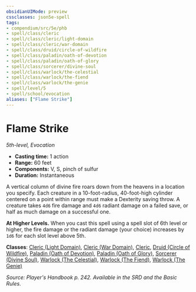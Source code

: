 ```yaml
---
obsidianUIMode: preview
cssclasses: json5e-spell
tags:
- compendium/src/5e/phb
- spell/class/cleric
- spell/class/cleric/light-domain
- spell/class/cleric/war-domain
- spell/class/druid/circle-of-wildfire
- spell/class/paladin/oath-of-devotion
- spell/class/paladin/oath-of-glory
- spell/class/sorcerer/divine-soul
- spell/class/warlock/the-celestial
- spell/class/warlock/the-fiend
- spell/class/warlock/the-genie
- spell/level/5
- spell/school/evocation
aliases: ["Flame Strike"]
---
```

# Flame Strike
*5th-level, Evocation*  

- **Casting time:** 1 action
- **Range:** 60 feet
- **Components:** V, S, pinch of sulfur
- **Duration:** Instantaneous

A vertical column of divine fire roars down from the heavens in a location you specify. Each creature in a 10-foot-radius, 40-foot-high cylinder centered on a point within range must make a Dexterity saving throw. A creature takes `4d6` fire damage and `4d6` radiant damage on a failed save, or half as much damage on a successful one.

**At Higher Levels.** When you cast this spell using a spell slot of 6th level or higher, the fire damage or the radiant damage (your choice) increases by `1d6` for each slot level above 5th.

**Classes**: [Cleric (Light Domain)](5E2014官方资源/classes/cleric-light-domain.md), [Cleric (War Domain)](5E2014官方资源/classes/cleric-war-domain.md), [Cleric](5E2014官方资源/classes/cleric.md), [Druid (Circle of Wildfire)](5E2014官方资源/classes/druid-circle-of-wildfire-tce.md), [Paladin (Oath of Devotion)](5E2014官方资源/classes/paladin-oath-of-devotion.md), [Paladin (Oath of Glory)](5E2014官方资源/classes/paladin-oath-of-glory-tce.md), [Sorcerer (Divine Soul)](5E2014官方资源/classes/sorcerer-divine-soul-xge.md), [Warlock (The Celestial)](5E2014官方资源/classes/warlock-the-celestial-xge.md), [Warlock (The Fiend)](5E2014官方资源/classes/warlock-the-fiend.md), [Warlock (The Genie)](5E2014官方资源/classes/warlock-the-genie-tce.md)

*Source: Player's Handbook p. 242. Available in the SRD and the Basic Rules.*